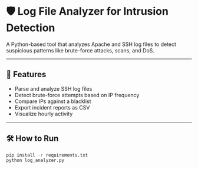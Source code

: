 # 🛡️ Log File Analyzer for Intrusion Detection

A Python-based tool that analyzes Apache and SSH log files to detect suspicious patterns like brute-force attacks, scans, and DoS.

---

## 🚀 Features

- Parse and analyze SSH log files
- Detect brute-force attempts based on IP frequency
- Compare IPs against a blacklist
- Export incident reports as CSV
- Visualize hourly activity

---

## 🛠️ How to Run

```bash
pip install -r requirements.txt
python log_analyzer.py
